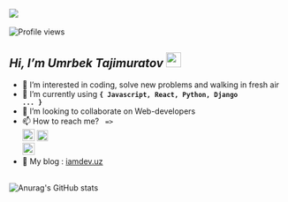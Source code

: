 <img src="https://scontent.fppk1-1.fna.fbcdn.net/v/t39.30808-6/301929856_810981683263041_3924932775504961249_n.jpg?stp=dst-jpg_s2048x2048&_nc_cat=100&ccb=1-7&_nc_sid=730e14&_nc_ohc=Cw7HKX4Xw64AX-YyWeA&_nc_ht=scontent.fppk1-1.fna&oh=00_AT_rn1p82-dITeQ67TtdYv5pOzs1j6dAWby_i830-HnnmA&oe=630DCDCE" /> <br> <br>
![Profile views](https://gpvc.arturio.dev/umrbek-xudayorovich-tajimuratov)  
## <i> Hi, I’m Umrbek Tajimuratov </i> <img src="https://media.giphy.com/media/hvRJCLFzcasrR4ia7z/giphy.gif" width="27px" />
- 👀 I’m interested in coding, solve new problems and walking in fresh air
- 🌱 I’m currently using <code><b>{ Javascript, React, Python, Django ... }</b></code>
- 💞️ I’m looking to collaborate on Web-developers
- 📫 How to reach me? <code> =></code> <code><a href="mailto:umrbek.xudayorovich@gmail.com"> <img src="https://media1.giphy.com/media/KxlbRn0HuTW7gZID83/giphy.gif?cid=ecf05e47pwfduiaeaepx9g2u200pibjk1l5zwu2zj6lgjxjh&rid=giphy.gif" width="22px" ></a></code>  <code><a href="https://t.me/UmrbekWebDev"><img src="https://media4.giphy.com/media/ZcdZ7ldgeIhfesqA6E/giphy.gif?cid=ecf05e470fdcxgr1fwtwrli8hpu75mglpwj8ygl8e06d08ex&rid=giphy.gif" width="20px"/> </a></code> <code><a href="https://www.instagram.com/umrbek.tajimuratov/"><img src="https://media2.giphy.com/media/WyZy1cltG36Y04OCLG/giphy.gif?cid=ecf05e4763crhh1ej5ijz1fq4uxk3pye11xuzxpsy8hj8z0l&rid=giphy.gif" width="22px"/> </a></code>
- 🔗 My blog : <a target="_blank" href="http://iamdev.uz/">iamdev.uz</a> <br><br>

![Anurag's GitHub stats](https://github-readme-stats.vercel.app/api?username=Umrbek-Xudayorovich-Tajimuratov&show_icons=true&theme=radical)
<!---
Umrbek-Xudayorovich-Tajimuratov/Umrbek-Xudayorovich-Tajimuratov is a ✨ special ✨ repository because its `README.md` (this file) appears on your GitHub profile.
You can click the Preview link to take a look at your changes.
--->
